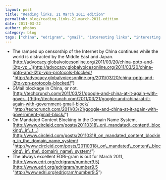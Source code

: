 ```yaml
---
layout: post
title: "Reading links, 21 March 2011 edition"
permalink: blog/reading-links-21-march-2011-edition
date: 2011-03-22
author: phobos
category: blog
tags: ["china", "edrigram", "gmail", "interesting links", "interesting reading", "internet censorship", "mandated content blocking", "reading links", "vpns"]
---
```


- The ramped up censorship of the Internet by China continues while the world is distracted by the Middle East and Japan. [http://advocacy.globalvoicesonline.org/2011/03/20/china-pptp-and-l2tp-vp...](http://advocacy.globalvoicesonline.org/2011/03/20/china-pptp-and-l2tp-vpn-protocols-blocked/ "http://advocacy.globalvoicesonline.org/2011/03/20/china-pptp-and-l2tp-vpn-protocols-blocked/")
- GMail blockage in China, or not. [http://techcrunch.com/2011/03/21/google-and-china-at-it-again-with-gover...](http://techcrunch.com/2011/03/21/google-and-china-at-it-again-with-government-gmail-block/ "http://techcrunch.com/2011/03/21/google-and-china-at-it-again-with-government-gmail-block/")
- On Mandated Content Blocking in the Domain Name System, [http://www.circleid.com/posts/20110318\_on\_mandated\_content\_blocking\_in\_t...](http://www.circleid.com/posts/20110318_on_mandated_content_blocking_in_the_domain_name_system/ "http://www.circleid.com/posts/20110318\_on\_mandated\_content\_blocking\_in\_the\_domain\_name\_system/")
- The always excellent EDRi-gram is out for March 2011, [http://www.edri.org/edrigram/number9.5](http://www.edri.org/edrigram/number9.5 "http://www.edri.org/edrigram/number9.5")

